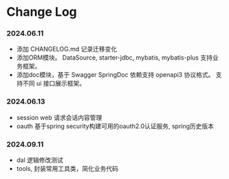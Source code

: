 # Change Log


### 2024.06.11

- 添加 CHANGELOG.md 记录迁移变化
- 添加ORM模块。 DataSource, starter-jdbc, mybatis, mybatis-plus 支持业务框架。
- 添加doc模块，基于 Swagger SpringDoc 依赖支持 openapi3 协议格式。 支持不同 ui 接口展示框架。

### 2024.06.13

- session web 请求会话内容管理
- oauth 基于spring security构建可用的oauth2.0认证服务, spring历史版本

### 2024.09.11
- dal 逻辑修改测试
- tools, 封装常用工具类，简化业务代码
